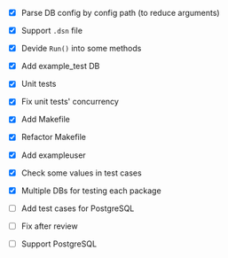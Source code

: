 - [x] Parse DB config by config path (to reduce arguments)
- [x] Support `.dsn` file
- [x] Devide `Run()` into some methods
- [x] Add example_test DB
- [x] Unit tests
- [x] Fix unit tests' concurrency
- [x] Add Makefile
- [x] Refactor Makefile
- [x] Add exampleuser
- [x] Check some values in test cases
- [x] Multiple DBs for testing each package
- [ ] Add test cases for PostgreSQL
- [ ] Fix after review
- [ ] Support PostgreSQL

